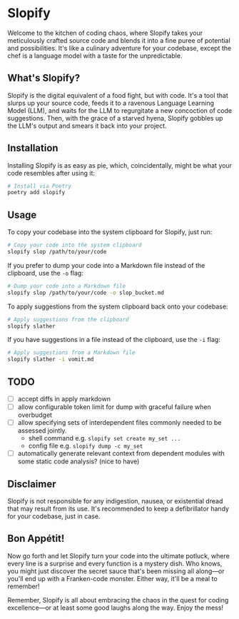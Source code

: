 # Slopify

Welcome to the kitchen of coding chaos, where Slopify takes your meticulously crafted source code and blends it into a fine puree of potential and possibilities. It's like a culinary adventure for your codebase, except the chef is a language model with a taste for the unpredictable.

## What's Slopify?

Slopify is the digital equivalent of a food fight, but with code. It's a tool that slurps up your source code, feeds it to a ravenous Language Learning Model (LLM), and waits for the LLM to regurgitate a new concoction of code suggestions. Then, with the grace of a starved hyena, Slopify gobbles up the LLM's output and smears it back into your project.

## Installation

Installing Slopify is as easy as pie, which, coincidentally, might be what your code resembles after using it:

```bash
# Install via Poetry
poetry add slopify
```

## Usage

To copy your codebase into the system clipboard for Slopify, just run:

```bash
# Copy your code into the system clipboard
slopify slop /path/to/your/code
```

If you prefer to dump your code into a Markdown file instead of the clipboard, use the `-o` flag:

```bash
# Dump your code into a Markdown file
slopify slop /path/to/your/code -o slop_bucket.md
```

To apply suggestions from the system clipboard back onto your codebase:

```bash
# Apply suggestions from the clipboard
slopify slather
```

If you have suggestions in a file instead of the clipboard, use the `-i` flag:

```bash
# Apply suggestions from a Markdown file
slopify slather -i vomit.md
```
## TODO

- [ ] accept diffs in apply markdown
- [ ] allow configurable token limit for dump with graceful failure when overbudget
- [ ] allow specifying sets of interdependent files commonly needed to be assessed jointly.
    - shell command e.g. `slopify set create my_set ...`
    - config file e.g. `slopify dump -c my_set`
- [ ] automatically generate relevant context from dependent modules with some static code analysis? (nice to have)

## Disclaimer

Slopify is not responsible for any indigestion, nausea, or existential dread that may result from its use. It's recommended to keep a defibrillator handy for your codebase, just in case.

## Bon Appétit!

Now go forth and let Slopify turn your code into the ultimate potluck, where every line is a surprise and every function is a mystery dish. Who knows, you might just discover the secret sauce that's been missing all along—or you'll end up with a Franken-code monster. Either way, it'll be a meal to remember!

Remember, Slopify is all about embracing the chaos in the quest for coding excellence—or at least some good laughs along the way. Enjoy the mess!
